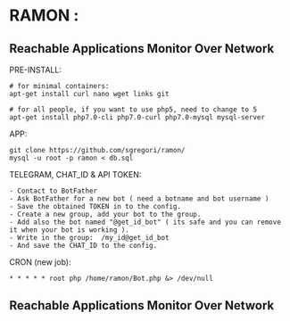 # RAMON :
## Reachable Applications Monitor Over Network


PRE-INSTALL:
```
# for minimal containers:
apt-get install curl nano wget links git 

# for all people, if you want to use php5, need to change to 5
apt-get install php7.0-cli php7.0-curl php7.0-mysql mysql-server
```

APP:
```
git clone https://github.com/sgregori/ramon/
mysql -u root -p ramon < db.sql
```

TELEGRAM, CHAT_ID & API TOKEN:
```
- Contact to BotFather
- Ask BotFather for a new bot ( need a botname and bot username )
- Save the obtained TOKEN in to the config.
- Create a new group, add your bot to the group.
- Add also the bot named "@get_id_bot" ( its safe and you can remove it when your bot is working ).
- Write in the group:  /my_id@get_id_bot
- And save the CHAT_ID to the config.
```

CRON (new job):
```
* * * * * root php /home/ramon/Bot.php &> /dev/null
```

## Reachable Applications Monitor Over Network

